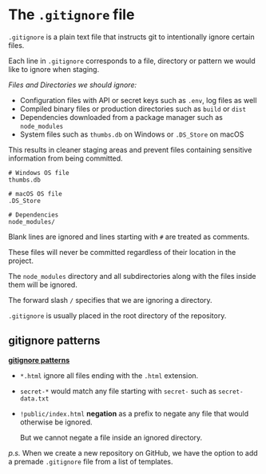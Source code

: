 # The `.gitignore` file

`.gitignore` is a plain text file that instructs git to intentionally ignore certain files.

Each line in `.gitignore` corresponds to a file, directory or pattern we would like to ignore when staging.

_Files and Directories we should ignore:_

- Configuration files with API or secret keys such as `.env`, log files as well
- Compiled binary files or production directories such as `build` or `dist`
- Dependencies downloaded from a package manager such as `node_modules`
- System files such as `thumbs.db` on Windows or `.DS_Store` on macOS

This results in cleaner staging areas and prevent files containing sensitive information from being committed.

```
# Windows OS file
thumbs.db

# macOS OS file
.DS_Store

# Dependencies
node_modules/
```

Blank lines are ignored and lines starting with `#` are treated as comments.

These files will never be committed regardless of their location in the project.

The `node_modules` directory and all subdirectories along with the files inside them will be ignored.

The forward slash `/` specifies that we are ignoring a directory.

`.gitignore` is usually placed in the root directory of the repository.

## gitignore patterns

[**gitignore patterns**](https://git-scm.com/docs/gitignore#_pattern_format)

- `*.html` ignore all files ending with the `.html` extension.

- `secret-*` would match any file starting with `secret-` such as `secret-data.txt`

- `!public/index.html` **negation** as a prefix to negate any file that would otherwise be ignored.

  But we cannot negate a file inside an ignored directory.

_p.s._ When we create a new repository on GitHub, we have the option to add a premade `.gitignore` file from a list of templates.
